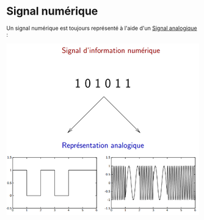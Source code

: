 # Signal numérique

Un signal numérique est toujours représenté à l'aide d'un [Signal analogique](Signal%20analogique.md) :

![](attachments/Pasted%20image%2020230601094359.png)